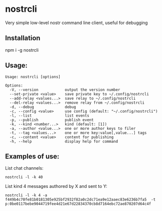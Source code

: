 # nostrcli


Very simple low-level nostr command line client, useful for debugging

## Installation

npm i -g nostrcli

## Usage:

```
Usage: nostrcli [options]

Options:
  -V, --version            output the version number
  --set-private <value>    save private key to ~/.config/nostrcli
  --add-relay <values...>  save relay to ~/.config/nostrcli
  --del-relay <values...>  remove relay from ~/.config/nostrcli
  -d, --debug              debug
  -c, --config <value>     use config (default: "~/.config/nostrcli")
  -l, --list               list events
  -p, --publish            publish event
  -k, --kind <number...>   kind (default: [1])
  -a, --author <value...>  one or more author keys to filer
  -t, --tag <values...>    one or more key:value[,value...] tags
  -c, --content <value>    content for publishing
  -h, --help               display help for command
```

## Examples of use:

List chat channels:

`nostrcli -l -k 40`

List kind 4 messages authored by X and sent to Y:

`nostrcli -l -k 4 -a f449b4c70fe81b0181305e925bf2932f82a0c2dc71ea9e12aaec83e6236b7fa5  -t p:0be0117bebe9044719fee4d21e67d22834370cb8d7164ebc72ae870207d64c4f`
